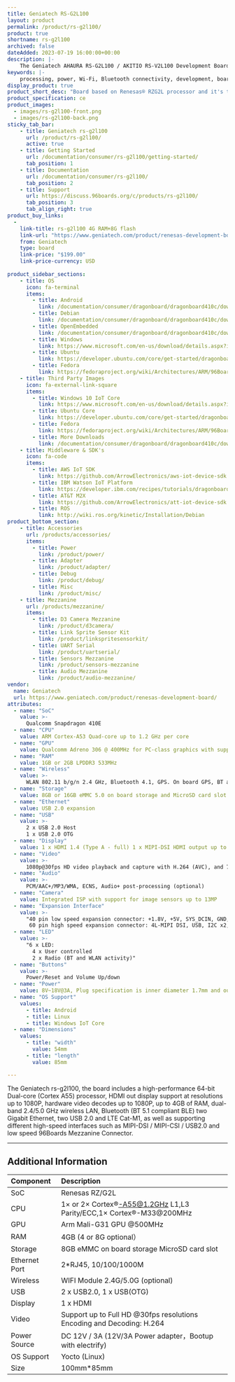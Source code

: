 ```yaml
---
title: Geniatech RS-G2L100
layout: product
permalink: /product/rs-g2l100/
product: true
shortname: rs-g2l100
archived: false
dateAdded: 2023-07-19 16:00:00+00:00
description: |-
    The Geniatech AHAURA RS-G2L100 / AKITIO RS-V2L100 Development Board are based on Renesas low power highly efficient powerful RZ/G2L / RZ/V2L SoC, which is jointly designed & manufactured in closed collaboration with Geniatech & Renesas.The board includes a high-performance 64-bit Dual-core (Cortex A55) processor, HDMI out display support at resolutions up to 1080P, hardware video decodes up to 1080P, up to 4GB of RAM, dual-band 2.4/5.0 GHz wireless LAN, Bluetooth (BT 5.1 compliant BLE) two Gigabit Ethernet, two USB 2.0 and LTE Cat-M1, as well as supporting different high-speed interfaces such as MIPI-DSI / MIPI-CSI / USB2.0 and low speed 96Boards Mezzanine Connector.
keywords: |-
    processing, power, Wi-Fi, Bluetooth connectivity, development, board, processor, low cost, Product, Development, Platform
display_product: true
product_short_desc: "Board based on Renesas® RZG2L processor and it's the size of a credit card."
product_specification: ce
product_images:
  - images/rs-g2l100-front.png
  - images/rs-g2l100-back.png
sticky_tab_bar:
    - title: Geniatech rs-g2l100
      url: /product/rs-g2l100/
      active: true
    - title: Getting Started
      url: /documentation/consumer/rs-g2l100/getting-started/
      tab_position: 1
    - title: Documentation
      url: /documentation/consumer/rs-g2l100/
      tab_position: 2
    - title: Support
      url: https://discuss.96boards.org/c/products/rs-g2l100/
      tab_position: 3
      tab_align_right: true
product_buy_links:
  -
    link-title: rs-g2l100 4G RAM+8G flash
    link-url: "https://www.geniatech.com/product/renesas-development-board/"
    from: Geniatech
    type: board
    link-price: "$199.00"
    link-price-currency: USD
  
product_sidebar_sections:
    - title: OS
      icon: fa-terminal
      items:
        - title: Android
          link: /documentation/consumer/dragonboard/dragonboard410c/downloads/android.md.html
        - title: Debian
          link: /documentation/consumer/dragonboard/dragonboard410c/downloads/debian.md.html
        - title: OpenEmbedded
          link: /documentation/consumer/dragonboard/dragonboard410c/downloads/open-embedded.md.html
        - title: Windows
          link: https://www.microsoft.com/en-us/download/details.aspx?id=55027
        - title: Ubuntu
          link: https://developer.ubuntu.com/core/get-started/dragonboard-410c
        - title: Fedora
          link: https://fedoraproject.org/wiki/Architectures/ARM/96Boards
    - title: Third Party Images
      icon: fa-external-link-square
      items:
        - title: Windows 10 IoT Core
          link: https://www.microsoft.com/en-us/download/details.aspx?id=55027
        - title: Ubuntu Core
          link: https://developer.ubuntu.com/core/get-started/dragonboard-410c
        - title: Fedora
          link: https://fedoraproject.org/wiki/Architectures/ARM/96Boards
        - title: More Downloads
          link: /documentation/consumer/dragonboard/dragonboard410c/downloads/
    - title: Middleware & SDK's
      icon: fa-code
      items:
        - title: AWS IoT SDK
          link: https://github.com/ArrowElectronics/aws-iot-device-sdk
        - title: IBM Watson IoT Platform
          link: https://developer.ibm.com/recipes/tutorials/dragonboard410c-recipe/
        - title: AT&T M2X
          link: https://github.com/ArrowElectronics/att-iot-device-sdk
        - title: ROS
          link: http://wiki.ros.org/kinetic/Installation/Debian
product_bottom_section:
    - title: Accessories
      url: /products/accessories/
      items:
        - title: Power
          link: /product/power/
        - title: Adapter
          link: /product/adapter/
        - title: Debug
          link: /product/debug/
        - title: Misc
          link: /product/misc/
    - title: Mezzanine
      url: /products/mezzanine/
      items:
        - title: D3 Camera Mezzanine
          link: /product/d3camera/
        - title: Link Sprite Sensor Kit
          link: /product/linkspritesensorkit/
        - title: UART Serial
          link: /product/uartserial/
        - title: Sensors Mezzanine
          link: /product/sensors-mezzanine
        - title: Audio Mezzanine
          link: /product/audio-mezzanine/
vendor:
  name: Geniatech
  url: https://www.geniatech.com/product/renesas-development-board/
attributes:
  - name: "SoC"
    value: >-
      Qualcomm Snapdragon 410E
  - name: "CPU"
    value: ARM Cortex-A53 Quad-core up to 1.2 GHz per core
  - name: "GPU"
    value: Qualcomm Adreno 306 @ 400MHz for PC-class graphics with support for Advanced APIs, including OpenGL ES 3.0, OpenCL, DirectX, and content security
  - name: "RAM"
    value: 1GB or 2GB LPDDR3 533MHz
  - name: "Wireless"
    value: >-
      WLAN 802.11 b/g/n 2.4 GHz, Bluetooth 4.1, GPS. On board GPS, BT and WLAN antennas
  - name: "Storage"
    value: 8GB or 16GB eMMC 5.0 on board storage and MicroSD card slot
  - name: "Ethernet"
    value: USB 2.0 expansion
  - name: "USB"
    value: >-
      2 x USB 2.0 Host
      1 x USB 2.0 OTG
  - name: "Display"
    value: 1 x HDMI 1.4 (Type A - full) 1 x MIPI-DSI HDMI output up to FHD 1080P
  - name: "Video"
    value: >-
      1080p@30fps HD video playback and capture with H.264 (AVC), and 720p playback with H.265 (HEVC)
  - name: "Audio"
    value: >-
      PCM/AAC+/MP3/WMA, ECNS, Audio+ post-processing (optional)
  - name: "Camera"
    value: Integrated ISP with support for image sensors up to 13MP
  - name: "Expansion Interface"
    value: >-
      "40 pin low speed expansion connector: +1.8V, +5V, SYS_DCIN, GND, UART, I2C, SPI, PCM, PWM,GPIO x12
       60 pin high speed expansion connector: 4L-MIPI DSI, USB, I2C x2, 2L+4L-MIPI CSI"
  - name: "LED"
    value: >-
      "6 x LED:
        4 x User controlled
        2 x Radio (BT and WLAN activity)"
  - name: "Buttons"
    value: >-
      Power/Reset and Volume Up/down
  - name: "Power"
    value: 8V~18V@3A, Plug specification is inner diameter 1.7mm and outer diameter 4.8mm
  - name: "OS Support"
    values:
      - title: Android
      - title: Linux
      - title: Windows IoT Core
  - name: "Dimensions"
    values:
      - title: "width"
        value: 54mm
      - title: "length"
        value: 85mm

---
```

The Geniatech rs-g2l100, the board includes a high-performance 64-bit Dual-core (Cortex A55) processor, HDMI out display support at resolutions up to 1080P, hardware video decodes up to 1080P, up to 4GB of RAM, dual-band 2.4/5.0 GHz wireless LAN, Bluetooth (BT 5.1 compliant BLE) two Gigabit Ethernet, two USB 2.0 and LTE Cat-M1, as well as supporting different high-speed interfaces such as MIPI-DSI / MIPI-CSI / USB2.0 and low speed 96Boards Mezzanine Connector.

***

## Additional Information

|   Component          |   Description                                                                                    |
|:---------------------|:-------------------------------------------------------------------------------------------------|
|  SoC                 | Renesas RZ/G2L                                                                                   |
|  CPU                 | 1× or 2× Cortex®-A55@1.2GHz L1,L3 Parity/ECC,1× Cortex®-M33@200MHz                               |
|  GPU                 | Arm Mali-G31 GPU @500MHz                                                                         |
|  RAM                 | 4GB (4 or 8G optional）                                                                          |
|  Storage             | 8GB eMMC on board storage MicroSD card slot                                                      |
|  Ethernet Port       | 2*RJ45, 10/100/1000M                                                                             |
|  Wireless            | WIFI Module 2.4G/5.0G (optional)                                                                 |
|  USB                 | 2 x USB2.0, 1 x USB(OTG)                                                                         |
|  Display             | 1 x HDMI                                                                                         |
|  Video               | Support up to Full HD @30fps resolutions Encoding and Decoding: H.264                            |
|  Power Source        | DC 12V / 3A (12V/3A Power adapter，Bootup with electrify)                                        |
|  OS Support          | Yocto (Linux)                                                                                    |
|  Size                | 100mm*85mm                                                                                       |


